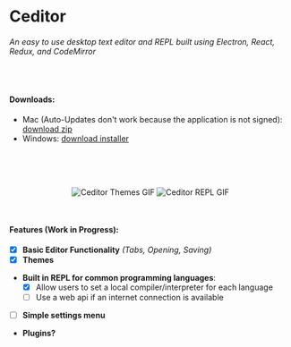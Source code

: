 # Ceditor
###### An easy to use desktop text editor and REPL built using Electron, React, Redux, and CodeMirror
<br/>

#### Downloads:
- Mac (Auto-Updates don't work because the application is not signed): <a href="https://github.com/epiqueras/ceditor/releases/download/v1.0.2/ceditor-mac.zip" download="ceditor">download zip</a>
- Windows: <a href="https://github.com/epiqueras/ceditor/releases/download/v1.0.2/ceditorSetup.exe" download="ceditorSetup">download installer</a>
<br/>
<br/>
<br/>
<p align="center">
  <img alt="Ceditor Themes GIF" src="https://i.giphy.com/NpW8rQAcHh3SU.gif" />
  <img alt="Ceditor REPL GIF" src="https://i.giphy.com/QHI5xrPFSvocM.gif" />
</p>
<br/>

#### Features (Work in Progress):
- [x] **Basic Editor Functionality** *(Tabs, Opening, Saving)*
- [x] **Themes**
- **Built in REPL for common programming languages**:
    - [x] Allow users to set a local compiler/interpreter for each language
    - [ ] Use a web api if an internet connection is available
- [ ] **Simple settings menu**
- **Plugins?**
